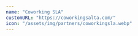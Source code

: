 ```yaml
---
name: "Coworking SLA"
customURL: "https://coworkingsalta.com/"
icon: "/assets/img/partners/coworkingsla.webp"
---
```

